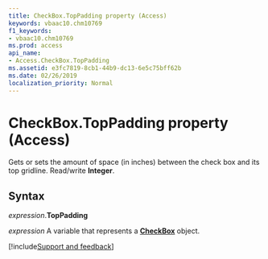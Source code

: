 ```yaml
---
title: CheckBox.TopPadding property (Access)
keywords: vbaac10.chm10769
f1_keywords:
- vbaac10.chm10769
ms.prod: access
api_name:
- Access.CheckBox.TopPadding
ms.assetid: e3fc7819-8cb1-44b9-dc13-6e5c75bff62b
ms.date: 02/26/2019
localization_priority: Normal
---
```



# CheckBox.TopPadding property (Access)

Gets or sets the amount of space (in inches) between the check box and its top gridline. Read/write **Integer**.


## Syntax

_expression_.**TopPadding**

_expression_ A variable that represents a **[CheckBox](Access.CheckBox.md)** object.




[!include[Support and feedback](~/includes/feedback-boilerplate.md)]